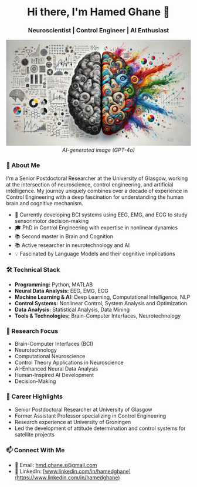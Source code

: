 <div align="center">
  <h1>Hi there, I'm Hamed Ghane 👋</h1>
  <h3>Neuroscientist | Control Engineer | AI Enthusiast</h3>
</div>

<div align="center">
  <img src="https://github.com/HamedGhaneS/HamedGhaneS/raw/main/Cover.webp" alt="Cover Image">
</div>


<div align="center">
  <i>AI-generated image (GPT-4o)</i>
</div>



### 🧠 About Me

I'm a Senior Postdoctoral Researcher at the University of Glasgow, working at the intersection of neuroscience, control engineering, and artificial intelligence. My journey uniquely combines over a decade of experience in Control Engineering with a deep fascination for understanding the human brain and cognitive mechanism.

- 🔬 Currently developing BCI systems using EEG, EMG, and ECG to study sensorimotor decision-making
- 🎓 PhD in Control Engineering with expertise in nonlinear dynamics
- 📚 Second master in Brain and Cognition
- 📚 Active researcher in neurotechnology and AI
- 💡 Fascinated by Language Models and their cognitive implications

### 🛠️ Technical Stack

- **Programming:** Python, MATLAB
- **Neural Data Analysis:** EEG, EMG, ECG
- **Machine Learning & AI:** Deep Learning, Computational Intelligence, NLP
- **Control Systems:** Nonlinear Control, System Analysis and Optimization
- **Data Analysis:** Statistical Analysis, Data Mining
- **Tools & Technologies:** Brain-Computer Interfaces, Neurotechnology

### 🎯 Research Focus

- Brain-Computer Interfaces (BCI)
- Neurotechnology
- Computational Neuroscience
- Control Theory Applications in Neuroscience
- AI-Enhanced Neural Data Analysis
- Human-Inspired AI Development
- Decision-Making


### 🌟 Career Highlights

- Senior Postdoctoral Researcher at University of Glasgow
- Former Assistant Professor specializing in Control Engineering
- Research experience at University of Groningen
- Led the development of attitude determination and control systems for satellite projects

### 📫 Connect With Me

- 📧 Email: hmd.ghane.s@gmail.com
- 🔗 LinkedIn: [www.linkedin.com/in/hamedghane](https://www.linkedin.com/in/hamedghane)
  


